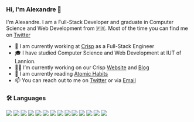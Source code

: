 ### Hi, I'm Alexandre 👋

I'm Alexandre. I am a Full-Stack Developer and graduate in Computer Science and Web Development from 🇫🇷.  Most of the time you can find me on [Twitter](https://twitter.com/mrcalexandre)
<br />


- 🚀 I am currently working at [Crisp](https://crisp.chat) as a Full-Stack Engineer
- 🎓  I have studied Computer Science and Web Development at IUT of Lannion.
- 👨‍💻  I’m currently working on our Crisp [Website](https://crisp.chat/en/) and [Blog](https://crisp.chat/en/blog/)
- 🌱 I am currently reading [Atomic Habits](https://www.goodreads.com/book/show/40121378-atomic-habits)
- 📫 You can reach out to me on [Twitter](https://twitter.com/mrcalexandre) or via [Email](https://alexandremouriec.com/contact)

### 🛠 Languages

<img src = "https://img.shields.io/badge/-HTML5-E34F26?style=flat&logo=html5&logoColor=white"> <img src = "https://img.shields.io/badge/-CSS3-1572B6?style=flat&logo=css3&logoColor=white"> <img src="https://img.shields.io/badge/-Bootstrap-563D7C?style=flat&logo=bootstrap&logoColor=white"> <img src="https://img.shields.io/badge/-JavaScript-black?style=flat&logo=javascript&logoColor=eed718"> <img src="https://img.shields.io/badge/-PHP-5466b8?style=flat&logo=php&logoColor=white" > <img src="https://img.shields.io/badge/-React-161616?style=flat&logo=react&logoColor=00d9ff"> 
<img src="https://img.shields.io/badge/-Gatsby-purple?style=flat&logo=gatsby&logoColor=white"> <img src="https://img.shields.io/badge/-Angular-b52e31?style=flat&logo=angular&logoColor=white"> <img src="https://img.shields.io/badge/-Vue-42b883?style=flat&logo=vue.js&logoColor=white"> <img src="https://img.shields.io/badge/-MySQL-00758f?style=flat&logo=mysql&logoColor=white"> <img src="https://img.shields.io/badge/-PostgreSQL-orange?style=flat&logo=postgresql&logoColor=white"> <img src="https://img.shields.io/badge/-Node.js-ffa804?style=flat&logo=node.js&logoColor=white"> <img src="https://img.shields.io/badge/-Symfony-4d008f?style=flat&logo=symfony&logoColor=white"> <img src="https://img.shields.io/badge/-Git-black?style=flat&logo=git&logoColor=eed718">

